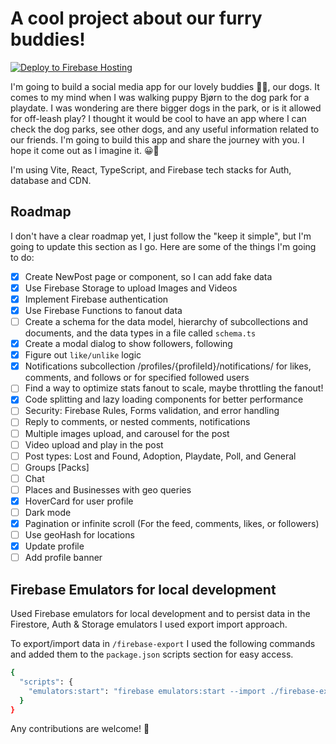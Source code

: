 # A cool project about our furry buddies!

[![Deploy to Firebase Hosting](https://github.com/rezahedi/HighPaws-Buddies/actions/workflows/firebase-hosting-merge.yml/badge.svg)](https://github.com/rezahedi/HighPaws-Buddies/actions/workflows/firebase-hosting-merge.yml)

I'm going to build a social media app for our lovely buddies 🐕‍🦺, our dogs. It comes to my mind when I was walking puppy Bjørn to the dog park for a playdate. I was wondering are there bigger dogs in the park, or is it allowed for off-leash play? I thought it would be cool to have an app where I can check the dog parks, see other dogs, and any useful information related to our friends. I'm going to build this app and share the journey with you. I hope it come out as I imagine it. 😀🤞

I'm using Vite, React, TypeScript, and Firebase tech stacks for Auth, database and CDN.


## Roadmap

I don't have a clear roadmap yet, I just follow the "keep it simple", but I'm going to update this section as I go. Here are some of the things I'm going to do:

- [x] Create NewPost page or component, so I can add fake data
- [x] Use Firebase Storage to upload Images and Videos
- [x] Implement Firebase authentication
- [x] Use Firebase Functions to fanout data
- [ ] Create a schema for the data model, hierarchy of subcollections and documents, and the data types in a file called `schema.ts`
- [x] Create a modal dialog to show followers, following
- [x] Figure out `like/unlike` logic
- [x] Notifications subcollection /profiles/{profileId}/notifications/ for likes, comments, and follows or for specified followed users
- [ ] Find a way to optimize stats fanout to scale, maybe throttling the fanout!
- [x] Code splitting and lazy loading components for better performance
- [ ] Security: Firebase Rules, Forms validation, and error handling
- [ ] Reply to comments, or nested comments, notifications
- [ ] Multiple images upload, and carousel for the post
- [ ] Video upload and play in the post
- [ ] Post types: Lost and Found, Adoption, Playdate, Poll, and General
- [ ] Groups [Packs]
- [ ] Chat
- [ ] Places and Businesses with geo queries
- [x] HoverCard for user profile
- [ ] Dark mode
- [x] Pagination or infinite scroll (For the feed, comments, likes, or followers)
- [ ] Use geoHash for locations
- [x] Update profile
- [ ] Add profile banner

## Firebase Emulators for local development

Used Firebase emulators for local development and to persist data in the Firestore, Auth & Storage emulators I used export import approach.

To export/import data in `/firebase-export` I used the following commands and added them to the `package.json` scripts section for easy access.

```bash
{
  "scripts": {
    "emulators:start": "firebase emulators:start --import ./firebase-export/ --export-on-exit ./firebase-export/"
  }
}
```

Any contributions are welcome! 🙏